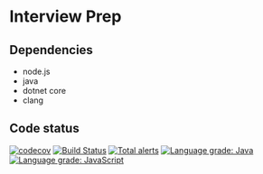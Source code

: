
# Interview Prep

## Dependencies
- node.js
- java
- dotnet core
- clang

## Code status
[![codecov](https://codecov.io/gh/farzonl/interviewPrep/branch/master/graph/badge.svg)](https://codecov.io/gh/farzonl/interviewPrep)
[![Build Status](https://travis-ci.com/farzonl/interviewPrep.svg?branch=master)](https://travis-ci.com/farzonl/interviewPrep)
[![Total alerts](https://img.shields.io/lgtm/alerts/g/farzonl/interviewPrep.svg?logo=lgtm&logoWidth=18)](https://lgtm.com/projects/g/farzonl/interviewPrep/alerts/)
[![Language grade: Java](https://img.shields.io/lgtm/grade/java/g/farzonl/interviewPrep.svg?logo=lgtm&logoWidth=18)](https://lgtm.com/projects/g/farzonl/interviewPrep/context:java)
[![Language grade: JavaScript](https://img.shields.io/lgtm/grade/javascript/g/farzonl/interviewPrep.svg?logo=lgtm&logoWidth=18)](https://lgtm.com/projects/g/farzonl/interviewPrep/context:javascript)